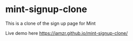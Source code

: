 # mint-signup-clone

This is a clone of the sign up page for Mint

Live demo here https://iamzr.github.io/mint-signup-clone/
